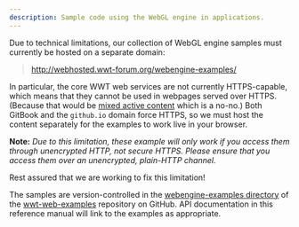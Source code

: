 ```yaml
---
description: Sample code using the WebGL engine in applications.
---
```


Due to technical limitations, our collection of WebGL engine samples must
currently be hosted on a separate domain:

> <http://webhosted.wwt-forum.org/webengine-examples/>

In particular, the core WWT web services are not currently HTTPS-capable,
which means that they cannot be used in webpages served over HTTPS. (Because
that would be [mixed active content] which is a no-no.) Both GitBook and the
`github.io` domain force HTTPS, so we must host the content separately for the
examples to work live in your browser.

[mixed active content]: https://developer.mozilla.org/en-US/docs/Web/Security/Mixed_content#Mixed_active_content

**Note:** *Due to this limitation, these example will only work if you access
  them through unencrypted HTTP, not secure HTTPS. Please ensure that you
  access them over an unencrypted, plain-HTTP channel.*

Rest assured that we are working to fix this limitation!

The samples are version-controlled in the [webengine-examples directory] of
the [wwt-web-examples] repository on GitHub. API documentation in this
reference manual will link to the examples as appropriate.

[webengine-examples directory]: https://github.com/WorldWideTelescope/wwt-web-examples/tree/master/webengine-examples
[wwt-web-examples]: https://github.com/WorldWideTelescope/wwt-web-examples
